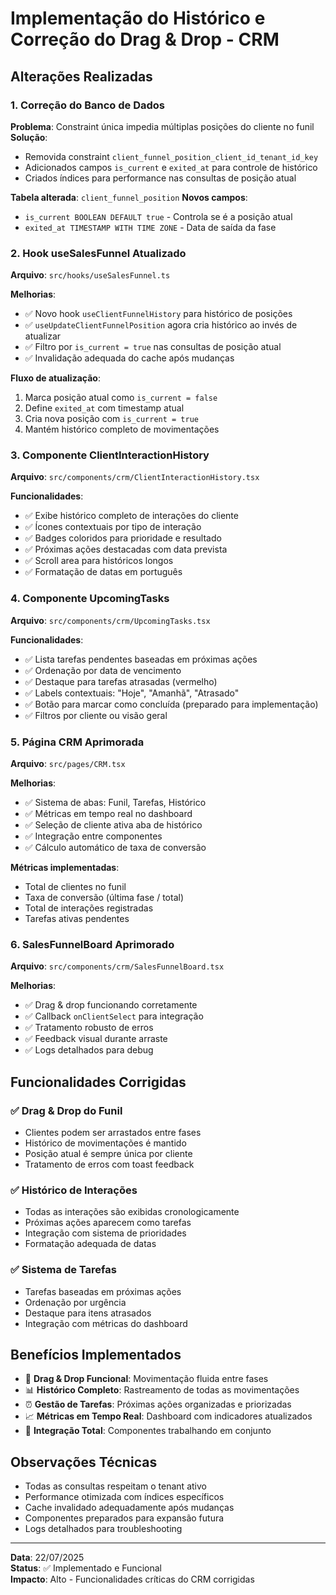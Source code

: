
# Implementação do Histórico e Correção do Drag & Drop - CRM

## Alterações Realizadas

### 1. Correção do Banco de Dados

**Problema**: Constraint única impedia múltiplas posições do cliente no funil
**Solução**: 
- Removida constraint `client_funnel_position_client_id_tenant_id_key`
- Adicionados campos `is_current` e `exited_at` para controle de histórico
- Criados índices para performance nas consultas de posição atual

**Tabela alterada**: `client_funnel_position`
**Novos campos**:
- `is_current BOOLEAN DEFAULT true` - Controla se é a posição atual
- `exited_at TIMESTAMP WITH TIME ZONE` - Data de saída da fase

### 2. Hook useSalesFunnel Atualizado

**Arquivo**: `src/hooks/useSalesFunnel.ts`

**Melhorias**:
- ✅ Novo hook `useClientFunnelHistory` para histórico de posições
- ✅ `useUpdateClientFunnelPosition` agora cria histórico ao invés de atualizar
- ✅ Filtro por `is_current = true` nas consultas de posição atual
- ✅ Invalidação adequada do cache após mudanças

**Fluxo de atualização**:
1. Marca posição atual como `is_current = false`
2. Define `exited_at` com timestamp atual
3. Cria nova posição com `is_current = true`
4. Mantém histórico completo de movimentações

### 3. Componente ClientInteractionHistory

**Arquivo**: `src/components/crm/ClientInteractionHistory.tsx`

**Funcionalidades**:
- ✅ Exibe histórico completo de interações do cliente
- ✅ Ícones contextuais por tipo de interação
- ✅ Badges coloridos para prioridade e resultado
- ✅ Próximas ações destacadas com data prevista
- ✅ Scroll area para históricos longos
- ✅ Formatação de datas em português

### 4. Componente UpcomingTasks

**Arquivo**: `src/components/crm/UpcomingTasks.tsx`

**Funcionalidades**:
- ✅ Lista tarefas pendentes baseadas em próximas ações
- ✅ Ordenação por data de vencimento
- ✅ Destaque para tarefas atrasadas (vermelho)
- ✅ Labels contextuais: "Hoje", "Amanhã", "Atrasado"
- ✅ Botão para marcar como concluída (preparado para implementação)
- ✅ Filtros por cliente ou visão geral

### 5. Página CRM Aprimorada

**Arquivo**: `src/pages/CRM.tsx`

**Melhorias**:
- ✅ Sistema de abas: Funil, Tarefas, Histórico
- ✅ Métricas em tempo real no dashboard
- ✅ Seleção de cliente ativa aba de histórico
- ✅ Integração entre componentes
- ✅ Cálculo automático de taxa de conversão

**Métricas implementadas**:
- Total de clientes no funil
- Taxa de conversão (última fase / total)
- Total de interações registradas
- Tarefas ativas pendentes

### 6. SalesFunnelBoard Aprimorado

**Arquivo**: `src/components/crm/SalesFunnelBoard.tsx`

**Melhorias**:
- ✅ Drag & drop funcionando corretamente
- ✅ Callback `onClientSelect` para integração
- ✅ Tratamento robusto de erros
- ✅ Feedback visual durante arraste
- ✅ Logs detalhados para debug

## Funcionalidades Corrigidas

### ✅ Drag & Drop do Funil
- Clientes podem ser arrastados entre fases
- Histórico de movimentações é mantido
- Posição atual é sempre única por cliente
- Tratamento de erros com toast feedback

### ✅ Histórico de Interações
- Todas as interações são exibidas cronologicamente
- Próximas ações aparecem como tarefas
- Integração com sistema de prioridades
- Formatação adequada de datas

### ✅ Sistema de Tarefas
- Tarefas baseadas em próximas ações
- Ordenação por urgência
- Destaque para itens atrasados
- Integração com métricas do dashboard

## Benefícios Implementados

- 🎯 **Drag & Drop Funcional**: Movimentação fluida entre fases
- 📊 **Histórico Completo**: Rastreamento de todas as movimentações
- ⏰ **Gestão de Tarefas**: Próximas ações organizadas e priorizadas
- 📈 **Métricas em Tempo Real**: Dashboard com indicadores atualizados
- 🔄 **Integração Total**: Componentes trabalhando em conjunto

## Observações Técnicas

- Todas as consultas respeitam o tenant ativo
- Performance otimizada com índices específicos
- Cache invalidado adequadamente após mudanças
- Componentes preparados para expansão futura
- Logs detalhados para troubleshooting

---
**Data**: 22/07/2025  
**Status**: ✅ Implementado e Funcional  
**Impacto**: Alto - Funcionalidades críticas do CRM corrigidas

